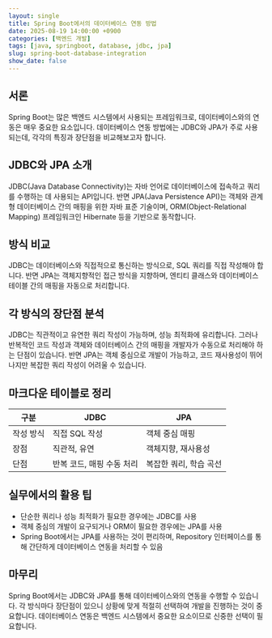 ```yaml
---
layout: single
title: Spring Boot에서의 데이터베이스 연동 방법
date: 2025-08-19 14:00:00 +0900
categories: [백엔드 개발]
tags: [java, springboot, database, jdbc, jpa]
slug: spring-boot-database-integration
show_date: false
---
```


## 서론
Spring Boot는 많은 백엔드 시스템에서 사용되는 프레임워크로, 데이터베이스와의 연동은 매우 중요한 요소입니다. 데이터베이스 연동 방법에는 JDBC와 JPA가 주로 사용되는데, 각각의 특징과 장단점을 비교해보고자 합니다.

## JDBC와 JPA 소개
JDBC(Java Database Connectivity)는 자바 언어로 데이터베이스에 접속하고 쿼리를 수행하는 데 사용되는 API입니다. 반면 JPA(Java Persistence API)는 객체와 관계형 데이터베이스 간의 매핑을 위한 자바 표준 기술이며, ORM(Object-Relational Mapping) 프레임워크인 Hibernate 등을 기반으로 동작합니다.

## 방식 비교
JDBC는 데이터베이스와 직접적으로 통신하는 방식으로, SQL 쿼리를 직접 작성해야 합니다. 반면 JPA는 객체지향적인 접근 방식을 지향하며, 엔티티 클래스와 데이터베이스 테이블 간의 매핑을 자동으로 처리합니다.

## 각 방식의 장단점 분석
JDBC는 직관적이고 유연한 쿼리 작성이 가능하며, 성능 최적화에 유리합니다. 그러나 반복적인 코드 작성과 객체와 데이터베이스 간의 매핑을 개발자가 수동으로 처리해야 하는 단점이 있습니다. 반면 JPA는 객체 중심으로 개발이 가능하고, 코드 재사용성이 뛰어나지만 복잡한 쿼리 작성이 어려울 수 있습니다.

## 마크다운 테이블로 정리

| 구분 | JDBC | JPA |
|---|---|---|
| 작성 방식 | 직접 SQL 작성 | 객체 중심 매핑 |
| 장점 | 직관적, 유연 | 객체지향, 재사용성 |
| 단점 | 반복 코드, 매핑 수동 처리 | 복잡한 쿼리, 학습 곡선 |

## 실무에서의 활용 팁
- 단순한 쿼리나 성능 최적화가 필요한 경우에는 JDBC를 사용
- 객체 중심의 개발이 요구되거나 ORM이 필요한 경우에는 JPA를 사용
- Spring Boot에서는 JPA를 사용하는 것이 편리하며, Repository 인터페이스를 통해 간단하게 데이터베이스 연동을 처리할 수 있음

## 마무리
Spring Boot에서는 JDBC와 JPA를 통해 데이터베이스와의 연동을 수행할 수 있습니다. 각 방식마다 장단점이 있으니 상황에 맞게 적절히 선택하여 개발을 진행하는 것이 중요합니다. 데이터베이스 연동은 백엔드 시스템에서 중요한 요소이므로 신중한 선택이 필요합니다.